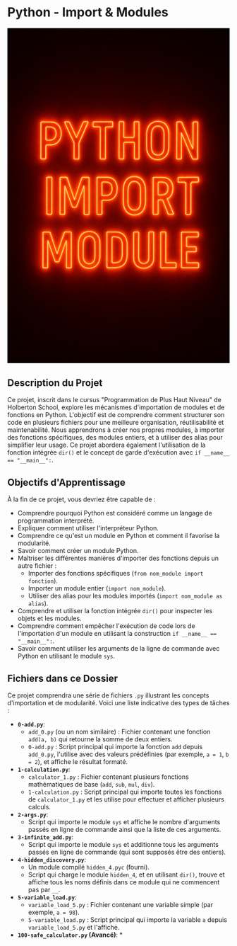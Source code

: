 # Python - Import & Modules

![Image Représentant Python Imports et Modules](https://github.com/voicedhealer/holbertonschool-higher_level_programming/blob/main/python-import_modules/img_python.png)

## Description du Projet

Ce projet, inscrit dans le cursus "Programmation de Plus Haut Niveau" de Holberton School, explore les mécanismes d'importation de modules et de fonctions en Python. L'objectif est de comprendre comment structurer son code en plusieurs fichiers pour une meilleure organisation, réutilisabilité et maintenabilité. Nous apprendrons à créer nos propres modules, à importer des fonctions spécifiques, des modules entiers, et à utiliser des alias pour simplifier leur usage. Ce projet abordera également l'utilisation de la fonction intégrée `dir()` et le concept de garde d'exécution avec `if __name__ == "__main__":`.

## Objectifs d'Apprentissage

À la fin de ce projet, vous devriez être capable de :

*   Comprendre pourquoi Python est considéré comme un langage de programmation interprété.
*   Expliquer comment utiliser l'interpréteur Python.
*   Comprendre ce qu'est un module en Python et comment il favorise la modularité.
*   Savoir comment créer un module Python.
*   Maîtriser les différentes manières d'importer des fonctions depuis un autre fichier :
    *   Importer des fonctions spécifiques (`from nom_module import fonction`).
    *   Importer un module entier (`import nom_module`).
    *   Utiliser des alias pour les modules importés (`import nom_module as alias`).
*   Comprendre et utiliser la fonction intégrée `dir()` pour inspecter les objets et les modules.
*   Comprendre comment empêcher l'exécution de code lors de l'importation d'un module en utilisant la construction `if __name__ == "__main__":`.
*   Savoir comment utiliser les arguments de la ligne de commande avec Python en utilisant le module `sys`.

## Fichiers dans ce Dossier

Ce projet comprendra une série de fichiers `.py` illustrant les concepts d'importation et de modularité. Voici une liste indicative des types de tâches :

*   **`0-add.py`**:
    *   `add_0.py` (ou un nom similaire) : Fichier contenant une fonction `add(a, b)` qui retourne la somme de deux entiers.
    *   `0-add.py` : Script principal qui importe la fonction `add` depuis `add_0.py`, l'utilise avec des valeurs prédéfinies (par exemple, `a = 1`, `b = 2`), et affiche le résultat formaté.
*   **`1-calculation.py`**:
    *   `calculator_1.py` : Fichier contenant plusieurs fonctions mathématiques de base (`add`, `sub`, `mul`, `div`).
    *   `1-calculation.py` : Script principal qui importe toutes les fonctions de `calculator_1.py` et les utilise pour effectuer et afficher plusieurs calculs.
*   **`2-args.py`**:
    *   Script qui importe le module `sys` et affiche le nombre d'arguments passés en ligne de commande ainsi que la liste de ces arguments.
*   **`3-infinite_add.py`**:
    *   Script qui importe le module `sys` et additionne tous les arguments passés en ligne de commande (qui sont supposés être des entiers).
*   **`4-hidden_discovery.py`**:
    *   Un module compilé `hidden_4.pyc` (fourni).
    *   Script qui charge le module `hidden_4`, et en utilisant `dir()`, trouve et affiche tous les noms définis dans ce module qui ne commencent pas par `__`.
*   **`5-variable_load.py`**:
    *   `variable_load_5.py` : Fichier contenant une variable simple (par exemple, `a = 98`).
    *   `5-variable_load.py` : Script principal qui importe la variable `a` depuis `variable_load_5.py` et l'affiche.
*   **`100-safe_calculator.py` (Avancé)**:
    *
